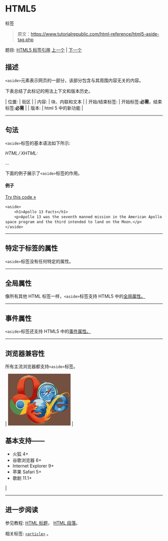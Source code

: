 # HTML5

<aside>标签</aside>

> 原文：<https://www.tutorialrepublic.com/html-reference/html5-aside-tag.php>

题目: [HTML5 标签引用](html5-tags.php) [上一个](html5-article-tag.php) | [下一个](html5-audio-tag.php)

## 描述

`<aside>`元素表示网页的一部分，该部分包含与其周围内容无关的内容。

下表总结了此标记的用法上下文和版本历史。

| 位置: | 街区 |
| 内容: | 块、内联和文本 |
| 开始/结束标签: | 开始标签:**必需**，结束标签:**必需** |
| 版本: | html 5 中的新功能 |

* * *

## 句法

`<aside>`标签的基本语法如下所示:

*HTML / XHTML:* <aside> ... </aside>

下面的例子展示了`<aside>`标签的作用。

#### 例子

[Try this code »](../codelab.php?topic=html5&file=aside-tag "Try this code using online Editor")

```
<aside>
    <h1>Apollo 13 Facts</h1>
    <p>Apollo 13 was the seventh manned mission in the American Apollo space program and the third intended to land on the Moon.</p>
</aside>
```

* * *

## 特定于标签的属性

`<aside>`标签没有任何特定的属性。

* * *

## 全局属性

像所有其他 HTML 标签一样，`<aside>`标签支持 HTML5 中的[全局属性。](html5-global-attributes.php)

* * *

## 事件属性

`<aside>`标签还支持 HTML5 中的[事件属性。](html5-event-attributes.php)

* * *

## 浏览器兼容性

所有主流浏览器都支持`<aside>`标签。

| ![Browsers Icon](img/e9331123c77668c1832e541c2fca1002.png) | 

## 基本支持——

*   火狐 4+
*   谷歌浏览器 6+
*   Internet Explorer 9+
*   苹果 Safari 5+
*   歌剧 11.1+

 |

* * *

## 进一步阅读

参见教程: [HTML 标题](../html-tutorial/html-headings.php)， [HTML 段落](../html-tutorial/html-paragraphs.php)。

相关标签: [`<article>`](html5-article-tag.php) 。